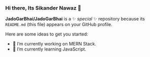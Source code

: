 ### Hi there, Its Sikander Nawaz 👋

**JadoGarBhai/JadoGarBhai** is a ✨ _special_ ✨ repository because its `README.md` (this file) appears on your GitHub profile.

Here are some ideas to get you started:

- 🔭 I’m currently working on MERN Stack.
- 🌱 I’m currently learning JavaScript.
